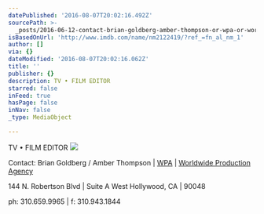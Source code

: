 ```yaml
---
datePublished: '2016-08-07T20:02:16.492Z'
sourcePath: >-
  _posts/2016-06-12-contact-brian-goldberg-amber-thompson-or-wpa-or-worldwide-p.md
isBasedOnUrl: 'http://www.imdb.com/name/nm2122419/?ref_=fn_al_nm_1'
author: []
via: {}
dateModified: '2016-08-07T20:02:16.062Z'
title: ''
publisher: {}
description: TV • FILM EDITOR
starred: false
inFeed: true
hasPage: false
inNav: false
_type: MediaObject

---
```

TV • FILM EDITOR
![](https://s3-us-west-2.amazonaws.com/the-grid-img/p/cca29bfda87a1e387868531d8a9c3ab80011319b.jpg)

Contact: Brian Goldberg / Amber Thompson | [WPA][0] | [Worldwide Production Agency][0]

144 N. Robertson Blvd | Suite A West Hollywood, CA | 90048

ph: 310.659.9965 | f: 310.943.1844

[0]: http://wp-a.com/